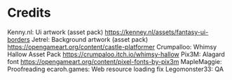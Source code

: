 # Credits

Kenny.nl: Ui artwork (asset pack) https://kenney.nl/assets/fantasy-ui-borders
Jetrel: Background artwork (asset pack) https://opengameart.org/content/castle-platformer
Crumpalloo: Whimsy Hallow Asset Pack https://crumpaloo.itch.io/whimsy-hallow
Pix3M: Alagard font https://opengameart.org/content/pixel-fonts-by-pix3m
MapleMaggie: Proofreading
ecaroh.games: Web resource loading fix
Legomonster33: QA
